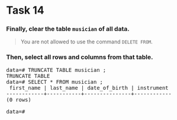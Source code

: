 # Task 14

### Finally, clear the table `musician` of all data.

> You are not allowed to use the command `DELETE FROM`.

### Then, select all rows and columns from that table.

<pre>data=# TRUNCATE TABLE musician ;
TRUNCATE TABLE
data=# SELECT * FROM musician ;
 first_name | last_name | date_of_birth | instrument 
------------+-----------+---------------+------------
(0 rows)

data=#</pre>